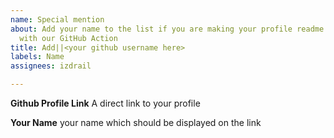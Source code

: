 ```yaml
---
name: Special mention
about: Add your name to the list if you are making your profile readme more awesome
  with our GitHub Action
title: Add||<your github username here>
labels: Name
assignees: izdrail

---
```


**Github Profile Link**
A direct link to your profile

**Your Name**
your name which should be displayed on the link
